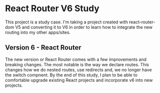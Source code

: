 # React Router V6 Study

This project is a study case. I'm taking a project created with react-router-dom V5 and converting it to V6 in order to learn how to integrate the new routing into my other apps/sites.

## Version 6 - React Router

The new version or React Router comes with a few improvements and breaking changes. The most notable is the way we declare routes. This changes how we do nested routes, use redirects and, we no longer have the switch compnent. By the end of this study, I plan to be able to comfortable upgrade existing React projects and incorporate v6 into new projects.
